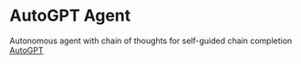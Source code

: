 # AutoGPT Agent
Autonomous agent with chain of thoughts for self-guided chain completion <br>
[AutoGPT](https://autogpt.net/)
